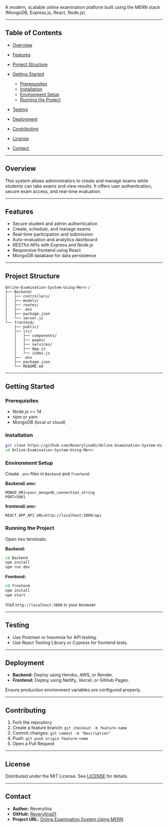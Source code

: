 

A modern, scalable online examination platform built using the MERN stack (MongoDB, Express.js, React, Node.js).

---

## Table of Contents

* [Overview](#overview)
* [Features](#features)
* [Project Structure](#project-structure)
* [Getting Started](#getting-started)

  * [Prerequisites](#prerequisites)
  * [Installation](#installation)
  * [Environment Setup](#environment-setup)
  * [Running the Project](#running-the-project)
* [Testing](#testing)
* [Deployment](#deployment)
* [Contributing](#contributing)
* [License](#license)
* [Contact](#contact)

---

## Overview

This system allows administrators to create and manage exams while students can take exams and view results. It offers user authentication, secure exam access, and real-time evaluation.

---

## Features

* Secure student and admin authentication
* Create, schedule, and manage exams
* Real-time participation and submission
* Auto-evaluation and analytics dashboard
* RESTful APIs with Express and Node.js
* Responsive frontend using React
* MongoDB database for data persistence

---

## Project Structure

```
Online-Examination-System-Using-Mern-/
├── Backend/
│   ├── controllers/
│   ├── models/
│   ├── routes/
│   ├── .env
│   ├── package.json
│   └── server.js
└── frontend/
    ├── public/
    ├── src/
    │   ├── components/
    │   ├── pages/
    │   ├── services/
    │   ├── App.js
    │   └── index.js
    ├── .env
    ├── package.json
    └── README.md
```

---

## Getting Started

### Prerequisites

* Node.js >= 14
* npm or yarn
* MongoDB (local or cloud)

### Installation

```bash
git clone https://github.com/Reverylina01/Online-Examination-System-Using-Mern-.git
cd Online-Examination-System-Using-Mern-
```

### Environment Setup

Create `.env` files in `Backend` and `frontend`:

**Backend/.env:**

```
MONGO_URI=your_mongodb_connection_string
PORT=5001
```

**frontend/.env:**

```
REACT_APP_API_URL=http://localhost:5000/api
```

### Running the Project

Open two terminals:

**Backend:**

```bash
cd Backend
npm install
npm run dev
```

**Frontend:**

```bash
cd frontend
npm install
npm start
```

Visit `http://localhost:3000` in your browser.

---

## Testing

* Use Postman or Insomnia for API testing.
* Use React Testing Library or Cypress for frontend tests.

---

## Deployment

* **Backend:** Deploy using Heroku, AWS, or Render.
* **Frontend:** Deploy using Netlify, Vercel, or GitHub Pages.

Ensure production environment variables are configured properly.

---

## Contributing

1. Fork the repository
2. Create a feature branch: `git checkout -b feature-name`
3. Commit changes: `git commit -m "Description"`
4. Push: `git push origin feature-name`
5. Open a Pull Request

---

## License

Distributed under the MIT License. See [LICENSE](LICENSE) for details.

---

## Contact

* **Author:** Reverylina
* **GitHub:** [Reverylina01](https://github.com/Reverylina01)
* **Project URL:** [Online Examination System Using MERN](https://github.com/Reverylina01/Online-Examination-System-Using-Mern-)



